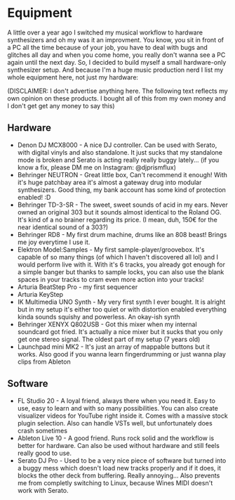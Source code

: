 # Equipment

A little over a year ago I switched my musical workflow to hardware synthesizers and oh my was it an improvment. You know, you sit in front of a PC all the time because of your job, you have to deal with bugs and glitches all day and when you come home, you really don't wanna see a PC again until the next day. So, I decided to build myself a small hardware-only synthesizer setup. And because I'm a huge music production nerd I list my whole equipment here, not just my hardware:

(DISCLAIMER: I don't advertise anything here. The following text reflects my own opinion on these products. I bought all of this from my own money and I don't get get any money to say this)

## Hardware

* Denon DJ MCX8000 - A nice DJ controller. Can be used with Serato, with digital vinyls and also standalone. It just sucks that my standalone mode is broken and Serato is acting really really buggy lately... (if you know a fix, please DM me on Instagram: @djprismflux)
* Behringer NEUTRON - Great little box, Can't recommend it enough! With it's huge patchbay area it's almost a gateway drug into modular synthesizers. Good thing, my bank account has some kind of protection enabled! :D
* Behringer TD-3-SR - The sweet, sweet sounds of acid in my ears. Never owned an original 303 but it sounds almost identical to the Roland OG. It's kind of a no brainer regarding its price. (I mean, duh, 150€ for the near identical sound of a 303?)
* Behringer RD8 - My first drum machine, drums like an 808 beast! Brings me joy everytime I use it.
* Elektron Model:Samples - My first sample-player/groovebox. It's capable of so many things (of which I haven't discovered all lol) and I would perform live with it. With it's 6 tracks, you already got enough for a simple banger but thanks to sample locks, you can also use the blank spaces in your tracks to cram even more action into your tracks!
* Arturia BeatStep Pro - my first sequencer
* Arturia KeyStep
* IK Multimedia UNO Synth - My very first synth I ever bought. It is alright but in my setup it's either too quiet or with distortion enabled everything kinda sounds squishy and powerless. An okay-ish synth
* Behringer XENYX Q802USB - Got this mixer when my internal soundcard got fried. It's actually a nice mixer but it sucks that you only get one stereo signal. The oldest part of my setup (7 years old)
* Launchpad mini MK2 - It's just an array of mappable buttons but it works. Also good if you wanna learn fingerdrumming or just wanna play clips from Ableton

## Software

* FL Studio 20 - A loyal friend, always there when you need it. Easy to use, easy to learn and with so many possibilities. You can also create visualizer videos for YouTube right inside it. Comes with a massive stock plugin selection. Also can handle VSTs well, but unfortunately does crash sometimes
* Ableton Live 10 - A good friend. Runs rock solid and the workflow is better for hardware. Can also be used without hardware and still feels really good to use.
* Serato DJ Pro - Used to be a very nice piece of software but turned into a buggy mess which doesn't load new tracks properly and if it does, it blocks the other deck from buffering. Really annoying... Also prevents me from completly switching to Linux, because Wines MIDI doesn't work with Serato.